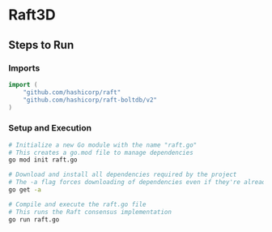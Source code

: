 # Raft3D

## Steps to Run

### Imports
```Go
import (
	"github.com/hashicorp/raft"
	"github.com/hashicorp/raft-boltdb/v2"
)
```

### Setup and Execution
```bash
# Initialize a new Go module with the name "raft.go"
# This creates a go.mod file to manage dependencies
go mod init raft.go

# Download and install all dependencies required by the project
# The -a flag forces downloading of dependencies even if they're already cached
go get -a

# Compile and execute the raft.go file
# This runs the Raft consensus implementation
go run raft.go
```
